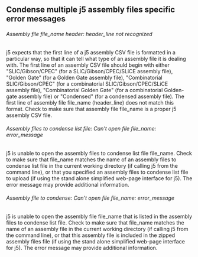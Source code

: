 ## Condense multiple j5 assembly files specific error messages

###### Assembly file file_name header: header_line not recognized
j5 expects that the first line of a j5 assembly CSV file is formatted in a particular way, so that it can tell what type of an assembly file it is dealing with. The first line of an assembly CSV file should begin with either "SLIC/Gibson/CPEC" (for a SLIC/Gibson/CPEC/SLiCE assembly file), "Golden Gate" (for a Golden Gate assembly file), "Combinatorial SLIC/Gibson/CPEC" (for a combinatorial SLIC/Gibson/CPEC/SLiCE assembly file), "Combinatorial Golden Gate" (for a combinatorial Golden-gate assembly file) or "Condensed" (for a condensed assembly file). The first line of assembly file file_name (header_line) does not match this format. Check to make sure that assembly file file_name is a proper j5 assembly CSV file.

###### Assembly files to condense list file: Can't open file file_name: error_message
j5 is unable to open the assembly files to condense list file file_name. Check to make sure that file_name matches the name of an assembly files to condense list file in the current working directory (if calling j5 from the command line), or that you specified an assembly files to condense list file to upload (if using the stand alone simplified web-page interface for j5). The error message may provide additional information.

###### Assembly file to condense: Can't open file file_name: error_message
j5 is unable to open the assembly file file_name that is listed in the assembly files to condense list file. Check to make sure that file_name matches the name of an assembly file in the current working directory (if calling j5 from the command line), or that this assembly file is included in the zipped assembly files file (if using the stand alone simplified web-page interface for j5). The error message may provide additional information.